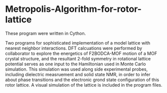 # Metropolis-Algorithm-for-rotor-lattice

These program were written in Cython. 

Two programs for sophisticated implementation of a model lattice with nearest neighbor interactions. DFT calcuations were performed by collaborator to explore the energetics of F2BODCA-MOF motion of a MOF crystal structure, and the resultant 2-fold symmetry in rotational lattice potential serves as one input to the Hamiltonian used in Monte Carlo simulation. This simulation was used along side experimental probes, including dielectric measruement and solid state NMR, in order to infer about phase transitions and the electronic grond state configuration of this rotor lattice. A visual simulation of the lattice is included in the program files. 
